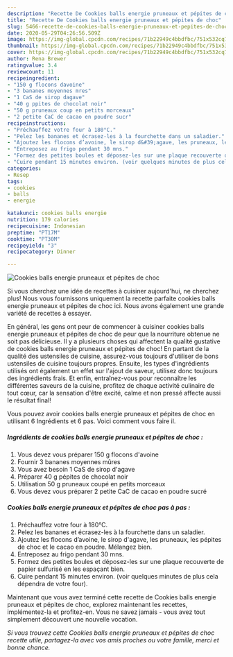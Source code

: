 ```yaml
---
description: "Recette De Cookies balls energie pruneaux et pépites de choc"
title: "Recette De Cookies balls energie pruneaux et pépites de choc"
slug: 5466-recette-de-cookies-balls-energie-pruneaux-et-pepites-de-choc
date: 2020-05-29T04:26:56.509Z
image: https://img-global.cpcdn.com/recipes/71b22949c4bbdfbc/751x532cq70/cookies-balls-energie-pruneaux-et-pepites-de-choc-photo-principale-de-la-recette.jpg
thumbnail: https://img-global.cpcdn.com/recipes/71b22949c4bbdfbc/751x532cq70/cookies-balls-energie-pruneaux-et-pepites-de-choc-photo-principale-de-la-recette.jpg
cover: https://img-global.cpcdn.com/recipes/71b22949c4bbdfbc/751x532cq70/cookies-balls-energie-pruneaux-et-pepites-de-choc-photo-principale-de-la-recette.jpg
author: Rena Brewer
ratingvalue: 3.4
reviewcount: 11
recipeingredient:
- "150 g flocons davoine"
- "3 bananes moyennes mres"
- "1 CaS de sirop dagave"
- "40 g ppites de chocolat noir"
- "50 g pruneaux coup en petits morceaux"
- "2 petite CaC de cacao en poudre sucr"
recipeinstructions:
- "Préchauffez votre four à 180°C."
- "Pelez les bananes et écrasez-les à la fourchette dans un saladier."
- "Ajoutez les flocons d’avoine, le sirop d&#39;agave, les pruneaux, les pépites de choc et le cacao en poudre. Mélangez bien."
- "Entreposez au frigo pendant 30 mns."
- "Formez des petites boules et déposez-les sur une plaque recouverte de papier sulfurisé en les espaçant bien."
- "Cuire pendant 15 minutes environ. (voir quelques minutes de plus cela dépendra de votre four)."
categories:
- Resep
tags:
- cookies
- balls
- energie

katakunci: cookies balls energie 
nutrition: 179 calories
recipecuisine: Indonesian
preptime: "PT17M"
cooktime: "PT30M"
recipeyield: "3"
recipecategory: Dinner

---
```



![Cookies balls energie pruneaux et pépites de choc](https://img-global.cpcdn.com/recipes/71b22949c4bbdfbc/751x532cq70/cookies-balls-energie-pruneaux-et-pepites-de-choc-photo-principale-de-la-recette.jpg)

Si vous cherchez une idée de recettes à cuisiner aujourd'hui, ne cherchez plus! Nous vous fournissons uniquement la recette parfaite cookies balls energie pruneaux et pépites de choc ici. Nous avons également une grande variété de recettes à essayer.

En général, les gens ont peur de commencer à cuisiner cookies balls energie pruneaux et pépites de choc de peur que la nourriture obtenue ne soit pas délicieuse. Il y a plusieurs choses qui affectent la qualité gustative de cookies balls energie pruneaux et pépites de choc! En partant de la qualité des ustensiles de cuisine, assurez-vous toujours d'utiliser de bons ustensiles de cuisine toujours propres. Ensuite, les types d'ingrédients utilisés ont également un effet sur l'ajout de saveur, utilisez donc toujours des ingrédients frais. Et enfin, entraînez-vous pour reconnaître les différentes saveurs de la cuisine, profitez de chaque activité culinaire de tout cœur, car la sensation d'être excité, calme et non pressé affecte aussi le résultat final!

<!--inarticleads1-->

Vous pouvez avoir cookies balls energie pruneaux et pépites de choc en utilisant 6 Ingrédients et 6 pas. Voici comment vous faire il.

##### Ingrédients de cookies balls energie pruneaux et pépites de choc :

1. Vous devez vous préparer 150 g flocons d&#39;avoine
1. Fournir 3 bananes moyennes mûres
1. Vous avez besoin 1 CaS de sirop d&#39;agave
1. Préparer 40 g pépites de chocolat noir
1. Utilisation 50 g pruneaux coupé en petits morceaux
1. Vous devez vous préparer 2 petite CaC de cacao en poudre sucré




<!--inarticleads2-->

##### Cookies balls energie pruneaux et pépites de choc pas à pas :

1. Préchauffez votre four à 180°C.
1. Pelez les bananes et écrasez-les à la fourchette dans un saladier.
1. Ajoutez les flocons d’avoine, le sirop d&#39;agave, les pruneaux, les pépites de choc et le cacao en poudre. Mélangez bien.
1. Entreposez au frigo pendant 30 mns.
1. Formez des petites boules et déposez-les sur une plaque recouverte de papier sulfurisé en les espaçant bien.
1. Cuire pendant 15 minutes environ. (voir quelques minutes de plus cela dépendra de votre four).




<!--inarticleads1-->

<p>
Maintenant que vous avez terminé cette recette de Cookies balls energie pruneaux et pépites de choc, explorez maintenant les recettes, implémentez-la et profitez-en. Vous ne savez jamais - vous avez tout simplement découvert une nouvelle vocation.
</p>

<p>
<i>Si vous trouvez cette Cookies balls energie pruneaux et pépites de choc recette utile, partagez-la avec vos amis proches ou votre famille, merci et bonne chance.</i>
</p>
